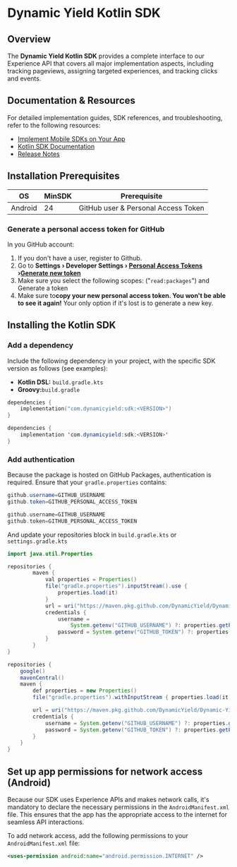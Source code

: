 # Dynamic Yield Kotlin SDK

## Overview

The **Dynamic Yield Kotlin SDK**  provides a complete interface to our Experience API that covers all major implementation aspects, including tracking pageviews, assigning targeted experiences, and tracking clicks and events.

## Documentation & Resources

For detailed implementation guides, SDK references, and troubleshooting, refer to the following resources:

- [Implement Mobile SDKs on Your App](https://dy.dev/docs/implement-mobile-sdk)
- [Kotlin SDK Documentation](https://dy.dev/docs/kotlin)
- [Release Notes](https://github.com/DynamicYield/Dynamic-Yield-Mobile-SDK-Kotlin/releases)

## Installation Prerequisites

| OS      | MinSDK | Prerequisite                        |
| ------- | ------ | ----------------------------------- |
| Android | 24     | GitHub user & Personal Access Token |

### Generate a personal access token for GitHub

In you GitHub account:

1. If you don't have a user, register to Github.
2. Go to **Settings › Developer Settings › [Personal Access Tokens](https://docs.github.com/en/authentication/keeping-your-account-and-data-secure/managing-your-personal-access-tokens#creating-a-personal-access-token-classic) ›[Generate new token](https://github.com/settings/tokens)**
3. Make sure you select the following scopes: ("`read:packages`") and Generate a token
4. Make sure to**copy your new personal access token. You won't be able to see it again!** Your only option if it's lost is to generate a new key.

## Installing the Kotlin SDK

### Add a dependency

Include the following dependency in your project, with the specific SDK version as follows (see examples):

- **Kotlin DSL:**  `build.gradle.kts`
- **Groovy:**`build.gradle`

```kotlin
dependencies {
    implementation("com.dynamicyield:sdk:<VERSION>")
}
```

```java Groovy
dependencies {
    implementation 'com.dynamicyield:sdk:<VERSION>'
}
```

### Add authentication

Because the package is hosted on GitHub Packages, authentication is required. Ensure that your `gradle.properties` contains:

```java Kotlin
github.username=GITHUB_USERNAME
github.token=GITHUB_PERSONAL_ACCESS_TOKEN
```

```groovy Groovy
github.username=GITHUB_USERNAME
github.token=GITHUB_PERSONAL_ACCESS_TOKEN
```

And update your repositories block in `build.gradle.kts` or `settings.gradle.kts`

```java Kotlin
import java.util.Properties

repositories {
        maven {
            val properties = Properties()
            file("gradle.properties").inputStream().use {
                properties.load(it)
            }
            url = uri("https://maven.pkg.github.com/DynamicYield/Dynamic-Yield-Mobile-SDK-Kotlin")
            credentials {
                username =
                    System.getenv("GITHUB_USERNAME") ?: properties.getProperty("github.username")
                password = System.getenv("GITHUB_TOKEN") ?: properties.getProperty("github.token")
            }
        }
}
```

```java Groovy
repositories {
    google()
    mavenCentral()
    maven {
        def properties = new Properties()
        file("gradle.properties").withInputStream { properties.load(it) }

        url = uri("https://maven.pkg.github.com/DynamicYield/Dynamic-Yield-Mobile-SDK-Kotlin")
        credentials {
            username = System.getenv("GITHUB_USERNAME") ?: properties.getProperty("github.username")
            password = System.getenv("GITHUB_TOKEN") ?: properties.getProperty("github.token")
        }
    }
}
```

## Set up app permissions for network access (Android)

Because our SDK uses Experience APIs and makes network calls, it's mandatory to declare the necessary permissions in the `AndroidManifest.xml` file. This ensures that the app has the appropriate access to the internet for seamless API interactions.

To add network access, add the following permissions to your `AndroidManifest.xml` file:

```xml
<uses-permission android:name="android.permission.INTERNET" />
```
